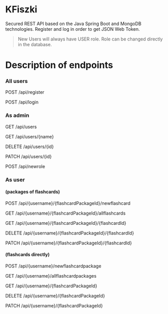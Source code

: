 # KFiszki
Secured REST API based on the Java Spring Boot and MongoDB technologies.
Register and log in order to get JSON Web Token.

> New Users will always have USER role.
> Role can be changed directly in the database.

# Description of endpoints

### All users

POST /api/register

POST /api/login

### As admin

GET /api/users

GET /api/users/{name}

DELETE /api/users/{id}

PATCH /api/users/{id}

POST /api/newrole


### As user
#### (packages of flashcards)

POST /api/{username}/{flashcardPackageId}/newflashcard

GET /api/{username}/{flashcardPackageId}/allflashcards

GET /api/{username}/{flashcardPackageId}/{flashcardId}

DELETE /api/{username}/{flashcardPackageId}/{flashcardId}

PATCH /api/{username}/{flashcardPackageId}/{flashcardId}

#### (flashcards directly)
POST /api/{username}/newflashcardpackage

GET /api/{username}/allflashcardpackages

GET /api/{username}/{flashcardPackageId}

DELETE /api/{username}/{flashcardPackageId}

PATCH /api/{username}/{flashcardPackageId}
